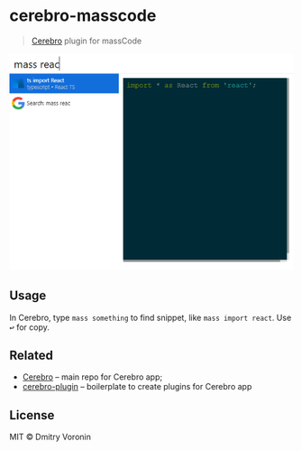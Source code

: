 # cerebro-masscode

> [Cerebro](http://www.cerebroapp.com) plugin for massCode

![](image.png)

## Usage

In Cerebro, type `mass something` to find snippet, like `mass import react`. Use <kbd>↩</kbd> for copy.

## Related

- [Cerebro](http://github.com/KELiON/cerebro) – main repo for Cerebro app;
- [cerebro-plugin](https://github.com/KELiON/cerebro-plugin) – boilerplate to create plugins for Cerebro app

## License

MIT © Dmitry Voronin
